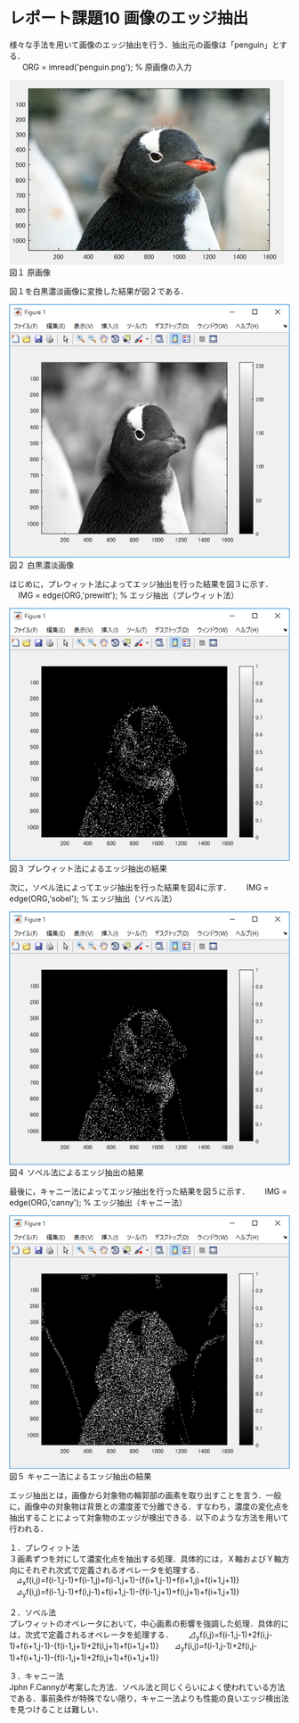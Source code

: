 ﻿# レポート課題10 画像のエッジ抽出  
  
様々な手法を用いて画像のエッジ抽出を行う．抽出元の画像は「penguin」とする．  
  
    ORG = imread('penguin.png'); % 原画像の入力  
  
![原画像](https://github.com/penguinbigwave/lecture_image_processing/blob/master/image/penguin1_1.png?raw=true)  
図１ 原画像  
  
図１を白黒濃淡画像に変換した結果が図２である．  
  
![原画像](https://github.com/penguinbigwave/lecture_image_processing/blob/master/image/penguin10_1.png?raw=true)  
図２ 白黒濃淡画像  
  
はじめに，プレウィット法によってエッジ抽出を行った結果を図３に示す．  
    IMG = edge(ORG,'prewitt'); % エッジ抽出（プレウィット法）  
  
![原画像](https://github.com/penguinbigwave/lecture_image_processing/blob/master/image/penguin10_2.png?raw=true)  
図３ プレウィット法によるエッジ抽出の結果  
  
次に，ソベル法によってエッジ抽出を行った結果を図4に示す．  
    IMG = edge(ORG,'sobel'); % エッジ抽出（ソベル法）  
  
![原画像](https://github.com/penguinbigwave/lecture_image_processing/blob/master/image/penguin10_3.png?raw=true)  
図４ ソベル法によるエッジ抽出の結果  
  
最後に，キャニー法によってエッジ抽出を行った結果を図５に示す．  
    IMG = edge(ORG,'canny'); % エッジ抽出（キャニー法）  
  
![原画像](https://github.com/penguinbigwave/lecture_image_processing/blob/master/image/penguin10_4.png?raw=true)  
図５ キャニー法によるエッジ抽出の結果  
  
エッジ抽出とは，画像から対象物の輪郭部の画素を取り出すことを言う．一般に，画像中の対象物は背景との濃度差で分離できる．すなわち，濃度の変化点を抽出することによって対象物のエッジが検出できる．以下のような方法を用いて行われる．  
  
１．プレウィット法  
 ３画素ずつを対にして濃変化点を抽出する処理．具体的には，Ｘ軸およびＹ軸方向にそれぞれ次式で定義されるオペレータを処理する．  
    ⊿<sub>x</sub>f(i,j)=f(i-1,j-1)+f(i-1,j)+f(i-1,j+1)-{f(i+1,j-1)+f(i+1,j)+f(i+1,j+1)}  
    ⊿<sub>y</sub>f(i,j)=f(i-1,j-1)+f(i,j-1)+f(i+1,j-1)-{f(i-1,j+1)+f(i,j+1)+f(i+1,j+1)}  
  
２．ソベル法  
 プレウィットのオペレータにおいて，中心画素の影響を強調した処理．具体的には，次式で定義されるオペレータを処理する．  
    ⊿<sub>y</sub>f(i,j)=f(i-1,j-1)+2f(i,j-1)+f(i+1,j-1)-{f(i-1,j+1)+2f(i,j+1)+f(i+1,j+1)}  
    ⊿<sub>y</sub>f(i,j)=f(i-1,j-1)+2f(i,j-1)+f(i+1,j-1)-{f(i-1,j+1)+2f(i,j+1)+f(i+1,j+1)}
  
３．キャニー法  
Jphn F.Cannyが考案した方法．ソベル法と同じくらいによく使われている方法である．事前条件が特殊でない限り，キャニー法よりも性能の良いエッジ検出法を見つけることは難しい．
